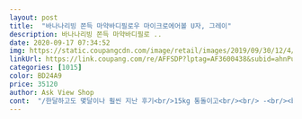 ```yaml
---
layout: post 
title:  "바나나리빙 쫀득 마약바디필로우 마이크로에어볼 U자, 그레이" 
description: 바나나리빙 쫀득 마약바디필로 ..
date: 2020-09-17 07:34:52 
img: https://static.coupangcdn.com/image/retail/images/2019/09/30/12/4/5319af1d-713a-4643-8643-643935ac4a45.jpg 
linkUrl: https://link.coupang.com/re/AFFSDP?lptag=AF3600438&subid=ahnPublicAsk&pageKey=309382368&itemId=975247593&vendorItemId=5388771716&traceid=V0-113-a9174fca78e9514d 
categories: [1015] 
color: BD24A9 
price: 35120 
author: Ask View Shop 
cont:  "/한달하고도 몇달이나 훨씬 지난 후기<br/>15kg 통돌이고<br/><br/> -<br/><br/><br/>가끔 컴터 의자에 걸쳐서 양쪽을 팔걸이마냥 걸치고<br/>개인적으로 여튼 냄새만 빼면 만족하고 사용 중입니다 !<br/>건조기 두시간 반 코스 중간에 한번 뒤집어가며 말렸는데도 안말라요ㅠㅠㅠㅠㅠ... <br/> 냄새는 아직도 안빠져요... <br/>.<br/>.<br/><br/>건조기는 돌리면 안될 것 같아요<br/>그래도 몇일 쓰다보니 어느정도 편하기는해요!!!!!<br/>그래서 전.<br/>.<br/> 손세탁 해야하는데 어찌 저걸 손세탁하나 싶어 세탁기 돌렸어요.<br/>.<br/>울 섬세로... <br/>업체에선 손세탁하라고 적혀있는데 제가 그냥 막무가내로 돌린거예요, 망가질거 각오하고 아무래도 아이가 쓸거라.<br/>.<br/> 그리고 냄새.<br/>.<br/> 조금 심해요! 그래서 세탁이 필수라 생각했죠 <br/> - 저희 언니는 커버만 세탁 후 안 충전제는 밖에서 며칠 냄새를 뺏다고 하더라구요! 저는 통채로 세척했으니 덜 나겟지 했는데 그래도 나요.<br/>.<br/> 시간이 좀 지나야 하나봐요ㅠㅠㅠㅠㅠㅠㅠㅠ 그것만 아니면 괜찮은데.<br/>.<br/><br/>그리고 u자 부분의 머리부분 모양이 잡혀있더라구요 다 둥그런 U 모양이면 목이 불편할 것같았는데 약간의 세심한 ? 디테일이 숨어있더라구요<br/> - 어차피 충전재가 잘 눌러지고 요리조리 잘 휘어서 문제는 없을 것 같았지만<br/> - ㅎㅎ<br/>그리고 제일 신경 쓰였던 꺼짐현상.<br/>.<br/>바디필로우 비싸게 주고 후회한적 많이 있었어요 <br/> - 솜 제품? 이라해야하나 죽잖아요 솜이 결국 납작해지고 세척도 불편하고<br/> - 근데 이건 통채로 세척이 가능!!!! 아이가 쓸거라 걱정했는데 세척가능해서 좋았어요<br/>기대이하로 모찌모찌 말랑말랑하진 않슴다... <br/>.<br/>ㅠㅠㅠㅠㅠㅠ<br/>길이는 짧은 편인데 딱히 불편하진 않아요<br/>냄새가 진짜... <br/>심하다는 말로는 표현이 안돼요.<br/> 오져요 그냥.<br/> ㅋㅋㅋㅋㅋ<br/>냄새때문인지 공기청정기가 미친듯이 돌아요<br/>냄시때메 커버한번 빨ㅇㅏ서 쓰는게 나을거같아서<br/>다만 다른 후기에서도 말이 나오듯이<br/>머리아플 지경인데 빨면 좀 나아지길 ㅜㅜㅜ<br/>모찌모찌한 촉감인줄알고 샀으나<br/>받아보시믄 커버 속 꼭 한번 확인해보세용<br/>사용하니 약간의 꺼짐은 있어요 !! 그치만 처음 상태보단 덜 빵빵해서 머리부분은 오히려 더 편해요<br/> - 하지만 지금보다 더 꺼지면... <br/> 안되는데 처음은 빵빵한상태로 오래갔지만 <br/> -지금은 약간 말랑 살짝 흐물느낌이라고 해야할까요 ? 몸에 익어 지금은 편한데 더 꺼질지는 모르겠어요 ㅎㅎ<br/>산지 2주정도 됐고 오늘 두번째 세탁 했는데<br/>선물용으로 샀다가 괜찮아서 제꺼 하나 더 샀어요<br/>세탁은 꾸역꾸역 했고<br/>아이가 다리 올려두고 자는 것을 좋아하는데 이제품 양옆으로 두었더니 양쪽 옆으로 누어가며 잘 자네요!! 뒤척임 심하고 반경이 넓은 편이였는데 많이 줄었어요 <br/> -  기존에 범퍼쿠션 사용 중이라 아이가 쿠션있는 쪽인 끝쪽에 가서 자곤 했는데 그럴때마다 밀림이 잇어 이불이 아닌 맨바닥에서 자고 있는 경우도 있어서 신경쓰였는데 줄었어요 ! 가끔 넘어다니기도 하지만 높이도 높아서 인지 심하지 않아요<br/> -!<br/>언니네서 사용해보고 사용해도 꺼짐 없는 제품인 것같아 주문했어요!<br/>얼룩있나없나 !<br/>예전에 있던 바디필로우는 그냥 솜이라서 큰 베게 느낌이었는데<br/>오늘 받아서 아직 세탁은 못했고 방에 잠시 뒀는데<br/>오늘 세탁하려고 세탁기에 넣었는데 안들어가요 ㅜㅜ<br/>윗부분은 물에 안잠기네요.<br/>.<br/> 막 구겨 넣었다간 터질 것 같고<br/>이건 마이크로 에어볼? 여튼 느낌이 달라요<br/>일단 페브리즈 뿌려뒀는데 냄새가 장난이 아니네요<br/>임산부라 옆으로 누워자야되서 필로우 고르다가<br/>좀 더 써보고 남편꺼 제 껏도 구매할까 고민 중입니다!<br/>지금 일주일째인데 아직도 냄새가 나서 미쳐버릴 것 같아요 ㅠㅠㅠㅠㅠ 편하긴 진짜 편한데 이 냄새를 어떻게 해야하나 싶어요<br/>처음에 받으면 냄새 좀 나는데 34일 쓰다보면 냄새사라지구욤<br/>커버 벗겨냈는데 이렇게 얼룩덜룩오염이... <br/>.<br/>ㅠ^ㅠ... <br/>.<br/><br/>타자치고 하는데 그럴때 편해욬ㅋㅋ(지금도 그러고 치는중)<br/>편하긴 한데 냄새랑 세탁이 너무 불편하네요<br/>한번 빨고 뒤집어서 한번 더 빨까 싶어요<br/>한번은 통으로 세탁해야 할 것 같아서 통채로 넣었는데<br/>" 
---
```

